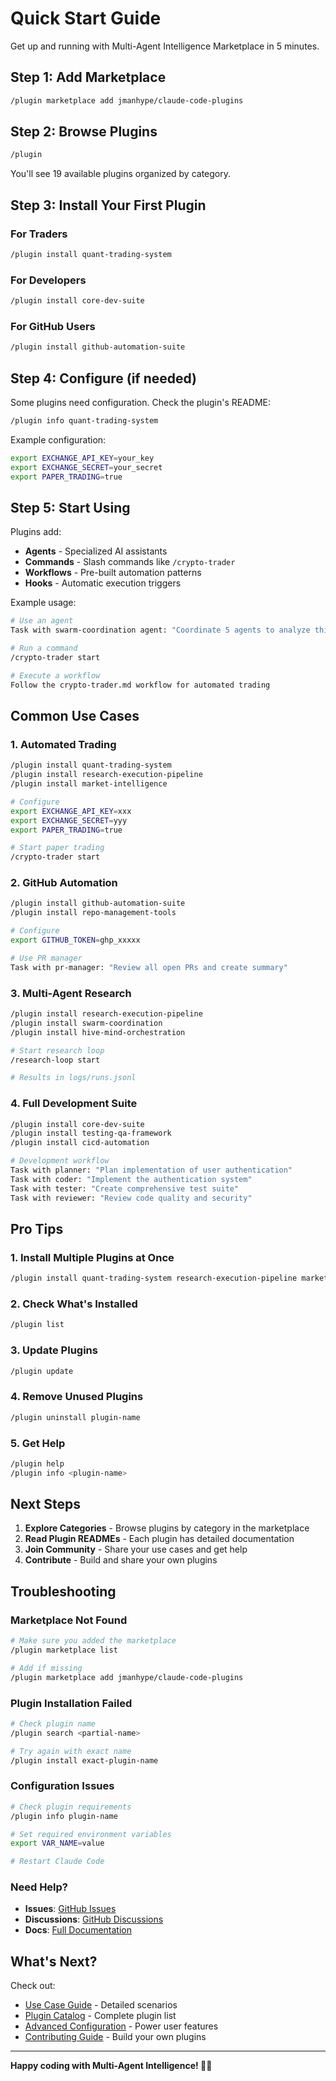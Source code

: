 # Quick Start Guide

Get up and running with Multi-Agent Intelligence Marketplace in 5 minutes.

## Step 1: Add Marketplace

```bash
/plugin marketplace add jmanhype/claude-code-plugins
```

## Step 2: Browse Plugins

```bash
/plugin
```

You'll see 19 available plugins organized by category.

## Step 3: Install Your First Plugin

### For Traders
```bash
/plugin install quant-trading-system
```

### For Developers
```bash
/plugin install core-dev-suite
```

### For GitHub Users
```bash
/plugin install github-automation-suite
```

## Step 4: Configure (if needed)

Some plugins need configuration. Check the plugin's README:

```bash
/plugin info quant-trading-system
```

Example configuration:
```bash
export EXCHANGE_API_KEY=your_key
export EXCHANGE_SECRET=your_secret
export PAPER_TRADING=true
```

## Step 5: Start Using

Plugins add:
- **Agents** - Specialized AI assistants
- **Commands** - Slash commands like `/crypto-trader`
- **Workflows** - Pre-built automation patterns
- **Hooks** - Automatic execution triggers

Example usage:
```bash
# Use an agent
Task with swarm-coordination agent: "Coordinate 5 agents to analyze this codebase"

# Run a command
/crypto-trader start

# Execute a workflow
Follow the crypto-trader.md workflow for automated trading
```

## Common Use Cases

### 1. Automated Trading
```bash
/plugin install quant-trading-system
/plugin install research-execution-pipeline
/plugin install market-intelligence

# Configure
export EXCHANGE_API_KEY=xxx
export EXCHANGE_SECRET=yyy
export PAPER_TRADING=true

# Start paper trading
/crypto-trader start
```

### 2. GitHub Automation
```bash
/plugin install github-automation-suite
/plugin install repo-management-tools

# Configure
export GITHUB_TOKEN=ghp_xxxxx

# Use PR manager
Task with pr-manager: "Review all open PRs and create summary"
```

### 3. Multi-Agent Research
```bash
/plugin install research-execution-pipeline
/plugin install swarm-coordination
/plugin install hive-mind-orchestration

# Start research loop
/research-loop start

# Results in logs/runs.jsonl
```

### 4. Full Development Suite
```bash
/plugin install core-dev-suite
/plugin install testing-qa-framework
/plugin install cicd-automation

# Development workflow
Task with planner: "Plan implementation of user authentication"
Task with coder: "Implement the authentication system"
Task with tester: "Create comprehensive test suite"
Task with reviewer: "Review code quality and security"
```

## Pro Tips

### 1. Install Multiple Plugins at Once
```bash
/plugin install quant-trading-system research-execution-pipeline market-intelligence
```

### 2. Check What's Installed
```bash
/plugin list
```

### 3. Update Plugins
```bash
/plugin update
```

### 4. Remove Unused Plugins
```bash
/plugin uninstall plugin-name
```

### 5. Get Help
```bash
/plugin help
/plugin info <plugin-name>
```

## Next Steps

1. **Explore Categories** - Browse plugins by category in the marketplace
2. **Read Plugin READMEs** - Each plugin has detailed documentation
3. **Join Community** - Share your use cases and get help
4. **Contribute** - Build and share your own plugins

## Troubleshooting

### Marketplace Not Found
```bash
# Make sure you added the marketplace
/plugin marketplace list

# Add if missing
/plugin marketplace add jmanhype/claude-code-plugins
```

### Plugin Installation Failed
```bash
# Check plugin name
/plugin search <partial-name>

# Try again with exact name
/plugin install exact-plugin-name
```

### Configuration Issues
```bash
# Check plugin requirements
/plugin info plugin-name

# Set required environment variables
export VAR_NAME=value

# Restart Claude Code
```

### Need Help?
- **Issues**: [GitHub Issues](https://github.com/jmanhype/claude-code-plugins/issues)
- **Discussions**: [GitHub Discussions](https://github.com/jmanhype/claude-code-plugins/discussions)
- **Docs**: [Full Documentation](https://github.com/jmanhype/claude-code-plugins)

## What's Next?

Check out:
- [Use Case Guide](use-cases.md) - Detailed scenarios
- [Plugin Catalog](../README.md#all-plugins) - Complete plugin list
- [Advanced Configuration](advanced-config.md) - Power user features
- [Contributing Guide](../CONTRIBUTING.md) - Build your own plugins

---

**Happy coding with Multi-Agent Intelligence! 🧊💎**

